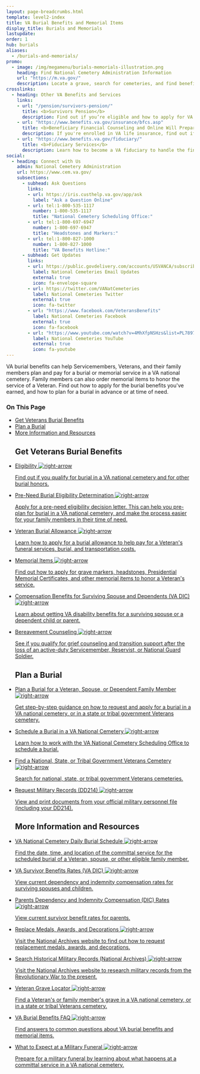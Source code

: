 ```yaml
---
layout: page-breadcrumbs.html
template: level2-index
title: VA Burial Benefits and Memorial Items
display_title: Burials and Memorials
lastupdate:
order: 1
hub: burials
aliases:
  - /burials-and-memorials/
promo:
  - image: /img/megamenu/burials-memorials-illustration.png
    heading: Find National Cemetery Administration Information
    url: "https://m.va.gov/"
    description: Locate a grave, search for cemeteries, and find benefits information and resources.
crosslinks:
  - heading: Other VA Benefits and Services
    links:
    - url: "/pension/survivors-pension/"
      title: <b>Survivors Pension</b>
      description: Find out if you’re eligible and how to apply for VA pension benefits as a surviving spouse or child of a deceased Veteran with wartime service.
    - url: "https://www.benefits.va.gov/insurance/bfcs.asp"
      title: <b>Beneficiary Financial Counseling and Online Will Preparation</b>
      description: If you're enrolled in VA life insurance, find out if you can get free financial planning and online will preparation services.
    - url: "https://www.benefits.va.gov/fiduciary/"
      title: <b>Fiduciary Services</b>
      description: Learn how to become a VA fiduciary to handle the financial affairs of a Veteran in need.
social:
  - heading: Connect with Us
    admin: National Cemetery Administration
    url: https://www.cem.va.gov/
    subsections:
      - subhead: Ask Questions
        links:
        - url: https://iris.custhelp.va.gov/app/ask
          label: "Ask a Question Online"
        - url: tel:1-800-535-1117
          number: 1-800-535-1117
          title: "National Cemetery Scheduling Office:"
        - url: tel:1-800-697-6947
          number: 1-800-697-6947
          title: "Headstones and Markers:"
        - url: tel:1-800-827-1000
          number: 1-800-827-1000
          title: "VA Benefits Hotline:"
      - subhead: Get Updates
        links:
        - url: https://public.govdelivery.com/accounts/USVANCA/subscribers/qualify
          label: National Cemeteries Email Updates
          external: true
          icon: fa-envelope-square
        - url: https://twitter.com/VANatCemeteries
          label: National Cemeteries Twitter
          external: true
          icon: fa-twitter
        - url: "https://www.facebook.com/VeteransBenefits"
          label: National Cemeteries Facebook
          external: true
          icon: fa-facebook
        - url: "https://www.youtube.com/watch?v=4MhXfpNSHzs&list=PL7897A1FCC5516DDE"
          label: National Cemeteries YouTube
          external: true
          icon: fa-youtube
---
```


<p class="va-introtext">
VA burial benefits can help Servicemembers, Veterans, and their family members plan and pay for a burial or memorial service in a VA national cemetery. Family members can also order memorial items to honor the service of a Veteran. Find out how to apply for the burial benefits you've earned, and how to plan for a burial in advance or at time of need.</p>

<h3>On This Page</h3>

<ul>
  <li><a href="#get">Get Veterans Burial Benefits</a></li>
  <li><a href="#manage">Plan a Burial</a></li>
  <li><a href="#more">More Information and Resources</a></li>
</ul>

<section class='usa-grid'>
  <div class="va-h-ruled--stars"></div>
</section>


<ul id="get" class="hub-page-link-list">
  <h2 class="hub-page-link-list--title">
    Get Veterans Burial Benefits
  </h2>

  <li class="hub-page-link-list--item">
    <a href="/burials-memorials/eligibility/">
      <span class="hub-page-link-list--header">
       Eligibility
       <img class="all-link-arrow" src="/img/arrow-right-blue.svg" alt="right-arrow" /> 
      </span>
      <p class="hub-page-link-list--description">
        Find out if you qualify for burial in a VA national cemetery and for other burial honors.
      </p>
    </a>
  </li>
  <li class="hub-page-link-list--item">
    <a href="/burials-memorials/pre-need-eligibility/">
      <span class="hub-page-link-list--header">
        Pre-Need Burial Eligibility Determination
       <img class="all-link-arrow" src="/img/arrow-right-blue.svg" alt="right-arrow" /> 
      </span>
      <p class="hub-page-link-list--description">
        Apply for a pre-need eligibility decision letter. This can help you pre-plan for burial in a VA national cemetery, and make the process easier for your family members in their time of need.
      </p>
    </a>
  </li>
  <li class="hub-page-link-list--item">
    <a href="/burials-memorials/veterans-burial-allowance/">
      <span class="hub-page-link-list--header">
        Veteran Burial Allowance
       <img class="all-link-arrow" src="/img/arrow-right-blue.svg" alt="right-arrow" /> 
      </span>
      <p class="hub-page-link-list--description">
        Learn how to apply for a burial allowance to help pay for a Veteran's funeral services, burial, and transportation costs.
      </p>
    </a>
  </li>
  <li class="hub-page-link-list--item">
    <a href="/burials-memorials/memorial-items/">
      <span class="hub-page-link-list--header">
        Memorial Items
       <img class="all-link-arrow" src="/img/arrow-right-blue.svg" alt="right-arrow" /> 
      </span>
      <p class="hub-page-link-list--description">
      Find out how to apply for grave markers, headstones, Presidential Memorial Certificates, and other memorial items to honor a Veteran's service.
      </p>
    </a>
  </li>
  <li class="hub-page-link-list--item">
    <a href="/burials-memorials/dependency-indemnity-compensation/">
      <span class="hub-page-link-list--header">
        Compensation Benefits for Surviving Spouse and Dependents (VA DIC)
       <img class="all-link-arrow" src="/img/arrow-right-blue.svg" alt="right-arrow" /> 
      </span>
      <p class="hub-page-link-list--description">
        Learn about getting VA disability benefits for a surviving spouse or a dependent child or parent.
      </p>
    </a>
  </li>
  <li class="hub-page-link-list--item">
    <a href="/burials-memorials/bereavement-counseling/">
      <span class="hub-page-link-list--header">
        Bereavement Counseling
       <img class="all-link-arrow" src="/img/arrow-right-blue.svg" alt="right-arrow" /> 
      </span>
      <p class="hub-page-link-list--description">
        See if you qualify for grief counseling and transition support after the loss of an active-duty Servicemember, Reservist, or National Guard Soldier.
      </p>
    </a>
  </li>
</ul>

<section class='usa-grid'>
  <div class="va-h-ruled--stars"></div>
</section>

<ul id="manage" class="hub-page-link-list">
  <h2 class="hub-page-link-list--title">
    Plan a Burial
  </h2>
  <li class="hub-page-link-list--item">
    <a href="/burials-memorials/plan-a-burial/">
      <span class="hub-page-link-list--header">
        Plan a Burial for a Veteran, Spouse, or Dependent Family Member
       <img class="all-link-arrow" src="/img/arrow-right-blue.svg" alt="right-arrow" /> 
      </span>
      <p class="hub-page-link-list--description">
      Get step-by-step guidance on how to request and apply for a burial in a VA national cemetery, or in a state or tribal government Veterans cemetery.
      </p>
    </a>
  </li>
  <li class="hub-page-link-list--item">
    <a href="https://www.cem.va.gov/cem/burial_benefits/need.asp">
      <span class="hub-page-link-list--header">
        Schedule a Burial in a VA National Cemetery
       <img class="all-link-arrow" src="/img/arrow-right-blue.svg" alt="right-arrow" /> 
      </span>
      <p class="hub-page-link-list--description">
      Learn how to work with the VA National Cemetery Scheduling Office to schedule a burial.
      </p>
    </a>
  </li>
  <li class="hub-page-link-list--item">
    <a href="https://www.cem.va.gov/cems/listcem.asp">
      <span class="hub-page-link-list--header">
        Find a National, State, or Tribal Government Veterans Cemetery
       <img class="all-link-arrow" src="/img/arrow-right-blue.svg" alt="right-arrow" /> 
      </span>
      <p class="hub-page-link-list--description">
      Search for national, state, or tribal government Veterans cemeteries.
      </p>
    </a>
  </li>
  <li class="hub-page-link-list--item">
    <a href="/records/get-military-service-records/">
      <span class="hub-page-link-list--header">
        Request Military Records (DD214)
       <img class="all-link-arrow" src="/img/arrow-right-blue.svg" alt="right-arrow" /> 
      </span>
      <p class="hub-page-link-list--description">
      View and print documents from your official military personnel file (including your DD214).
      </p>
    </a>
  </li>
</ul>

<section class='usa-grid'>
  <div class="va-h-ruled--stars"></div>
</section>

<ul id="more" class="hub-page-link-list">
  <h2 class="hub-page-link-list--title">
    More Information and Resources
  </h2>
  <li class="hub-page-link-list--item">
    <a href="https://www.cem.va.gov/dailyburialschedule/">
      <span class="hub-page-link-list--header">
        VA National Cemetery Daily Burial Schedule
       <img class="all-link-arrow" src="/img/arrow-right-blue.svg" alt="right-arrow" /> 
      </span>
      <p class="hub-page-link-list--description">
      Find the date, time, and location of the committal service for the scheduled burial of a Veteran, spouse, or other eligible family member.
      </p>
    </a>
  </li>
  <li class="hub-page-link-list--item">
    <a href="https://www.benefits.va.gov/Compensation/current_rates_dic.asp">
      <span class="hub-page-link-list--header">
        VA Survivor Benefits Rates (VA DIC)
       <img class="all-link-arrow" src="/img/arrow-right-blue.svg" alt="right-arrow" /> 
      </span>
      <p class="hub-page-link-list--description">
      View current dependency and indemnity compensation rates for surviving spouses and children.
      </p>
    </a>
  </li>
  <li class="hub-page-link-list--item">
    <a href="https://www.benefits.va.gov/Pension/current_rates_Parents_DIC_pen.asp">
      <span class="hub-page-link-list--header">
        Parents Dependency and Indemnity Compensation (DIC) Rates
       <img class="all-link-arrow" src="/img/arrow-right-blue.svg" alt="right-arrow" /> 
      </span>
      <p class="hub-page-link-list--description">
      View current survivor benefit rates for parents.
      </p>
    </a>
  </li>
  <li class="hub-page-link-list--item">
    <a class="no-external-icon" href="https://www.archives.gov/veterans/replace-medals" target="_blank">
      <span class="hub-page-link-list--header">
        Replace Medals, Awards, and Decorations
        <i class="external-link-icon-black"></i>
       <img class="all-link-arrow" src="/img/arrow-right-blue.svg" alt="right-arrow" /> 
      </span>
      <p class="hub-page-link-list--description">
      Visit the National Archives website to find out how to request replacement medals, awards, and decorations.
      </p>
    </a>
  </li>
  <li class="hub-page-link-list--item">
    <a class="no-external-icon" href="https://www.archives.gov/veterans" target="_blank">
      <span class="hub-page-link-list--header">
        Search Historical Military Records (National Archives)
        <i class="external-link-icon-black"></i>
       <img class="all-link-arrow" src="/img/arrow-right-blue.svg" alt="right-arrow" /> 
      </span>
      <p class="hub-page-link-list--description">
      Visit the National Archives website to research military records from the Revolutionary War to the present.
      </p>
    </a>
  </li>
  <li class="hub-page-link-list--item">
    <a href="https://m.va.gov/gravelocator/index.cfm">
      <span class="hub-page-link-list--header">
        Veteran Grave Locator
       <img class="all-link-arrow" src="/img/arrow-right-blue.svg" alt="right-arrow" /> 
      </span>
      <p class="hub-page-link-list--description">
      Find a Veteran's or family member's grave in a VA national cemetery, or in a state or tribal Veterans cemetery.
      </p>
    </a>
  </li>
  <li class="hub-page-link-list--item">
    <a href="https://www.cem.va.gov/cem/faq.asp">
      <span class="hub-page-link-list--header">
        VA Burial Benefits FAQ
       <img class="all-link-arrow" src="/img/arrow-right-blue.svg" alt="right-arrow" /> 
      </span>
      <p class="hub-page-link-list--description">
      Find answers to common questions about VA burial benefits and memorial items.
      </p>
    </a>
  </li>
  <li class="hub-page-link-list--item">
    <a href="/burials-memorials/what-to-expect-at-military-funeral/">
    <a href="/burials-memorials/eligibility/">
      <span class="hub-page-link-list--header">
        What to Expect at a Military Funeral
       <img class="all-link-arrow" src="/img/arrow-right-blue.svg" alt="right-arrow" /> 
      </span>
      <p class="hub-page-link-list--description">
      Prepare for a military funeral by learning about what happens at a committal service in a VA national cemetery.
      </p>
    </a>
  </li>
</ul>
    